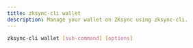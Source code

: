 ```yaml
---
title: zksync-cli wallet
description: Manage your wallet on ZKsync using zksync-cli.
---
```


```sh
zksync-cli wallet [sub-command] [options]
```
